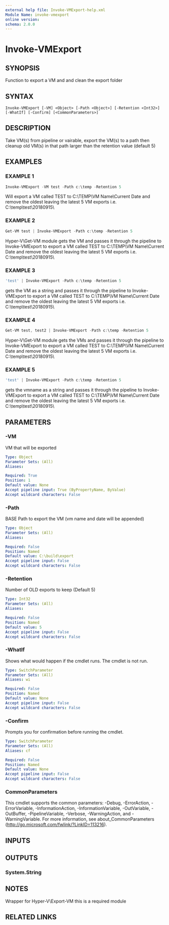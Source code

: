 ```yaml
---
external help file: Invoke-VMExport-help.xml
Module Name: invoke-vmexport
online version:
schema: 2.0.0
---
```


# Invoke-VMExport

## SYNOPSIS
Function to export a VM and and clean the export folder

## SYNTAX

```
Invoke-VMExport [-VM] <Object> [-Path <Object>] [-Retention <Int32>] [-WhatIf] [-Confirm] [<CommonParameters>]
```

## DESCRIPTION
Take VM(s) from pipeline or vairable, export the VM(s) to a path
then cleanup old VM(s) in that path larger than the retention value (default 5)

## EXAMPLES

### EXAMPLE 1
```Powershell
Invoke-VMExport -VM test -Path c:\temp -Retention 5
```

Will export a VM called TEST to C:\TEMP\VM Name\Current Date and remove the oldest leaving the latest 5 VM exports
i.e.
C:\temp\test\20180915\

### EXAMPLE 2
```Powershell
Get-VM test | Invoke-VMExport -Path c:\temp -Retention 5
```

Hyper-V\Get-VM module gets the VM and passes it through the pipeline to Invoke-VMExport
to export a VM called TEST to C:\TEMP\VM Name\Current Date and remove the oldest leaving the latest 5 VM exports
i.e.
C:\temp\test\20180915\

### EXAMPLE 3
```Powershell
'test' | Invoke-VMExport -Path c:\temp -Retention 5
```

gets the VM as a string and passes it through the pipeline to Invoke-VMExport
to export a VM called TEST to C:\TEMP\VM Name\Current Date and remove the oldest leaving the latest 5 VM exports
i.e.
C:\temp\test\20180915\

### EXAMPLE 4
```Powershell
Get-VM test, test2 | Invoke-VMExport -Path c:\temp -Retention 5
```

Hyper-V\Get-VM module gets the VMs and passes it through the pipeline to Invoke-VMExport
to export a VM called TEST to C:\TEMP\VM Name\Current Date and remove the oldest leaving the latest 5 VM exports
i.e.
C:\temp\test\20180915\

### EXAMPLE 5
```Powershell
'test' | Invoke-VMExport -Path c:\temp -Retention 5
```

gets the vmname as a string and passes it through the pipeline to Invoke-VMExport
to export a VM called TEST to C:\TEMP\VM Name\Current Date and remove the oldest leaving the latest 5 VM exports
i.e.
C:\temp\test\20180915\

## PARAMETERS

### -VM
VM that will be exported

```yaml
Type: Object
Parameter Sets: (All)
Aliases:

Required: True
Position: 1
Default value: None
Accept pipeline input: True (ByPropertyName, ByValue)
Accept wildcard characters: False
```

### -Path
BASE Path to export the VM (vm name and date will be appended)

```yaml
Type: Object
Parameter Sets: (All)
Aliases:

Required: False
Position: Named
Default value: C:\build\export
Accept pipeline input: False
Accept wildcard characters: False
```

### -Retention
Number of OLD exports to keep (Default 5)

```yaml
Type: Int32
Parameter Sets: (All)
Aliases:

Required: False
Position: Named
Default value: 5
Accept pipeline input: False
Accept wildcard characters: False
```

### -WhatIf
Shows what would happen if the cmdlet runs.
The cmdlet is not run.

```yaml
Type: SwitchParameter
Parameter Sets: (All)
Aliases: wi

Required: False
Position: Named
Default value: None
Accept pipeline input: False
Accept wildcard characters: False
```

### -Confirm
Prompts you for confirmation before running the cmdlet.

```yaml
Type: SwitchParameter
Parameter Sets: (All)
Aliases: cf

Required: False
Position: Named
Default value: None
Accept pipeline input: False
Accept wildcard characters: False
```

### CommonParameters
This cmdlet supports the common parameters: -Debug, -ErrorAction, -ErrorVariable, -InformationAction, -InformationVariable, -OutVariable, -OutBuffer, -PipelineVariable, -Verbose, -WarningAction, and -WarningVariable.
For more information, see about_CommonParameters (http://go.microsoft.com/fwlink/?LinkID=113216).

## INPUTS

## OUTPUTS

### System.String
## NOTES
Wrapper for Hyper-V\Export-VM this is a required module

## RELATED LINKS

